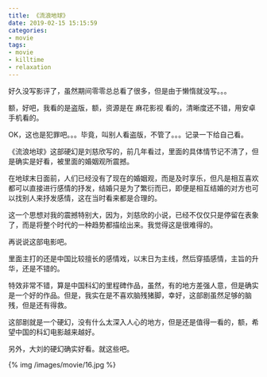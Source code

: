 ```yaml
---
title: 《流浪地球》
date: 2019-02-15 15:15:59
categories:
- movie
tags:
- movie
- killtime
- relaxation
---
```

好久没写影评了，虽然期间零零总总看了很多，但是由于懒惰就没写。。。

<!-- more -->

额，好吧，我看的是盗版，额，资源是在 麻花影视 看的，清晰度还不错，用安卓手机看的。

OK，这也是犯罪吧。。。毕竟，叫别人看盗版，不管了。。。记录一下给自己看。

《流浪地球》这部硬幻是刘慈欣写的，前几年看过，里面的具体情节记不清了，但是确实是好看，被里面的婚姻观所震撼。

在地球末日面前，人们已经没有了现在的婚姻观，而是及时享乐，但凡是相互喜欢都可以直接进行感情的抒发，结婚只是为了繁衍而已，即便是相互结婚的对方也可以找别人来抒发感情，这在当时看来都是合理的。

这一个思想对我的震撼特别大，因为，刘慈欣的小说，已经不仅仅只是停留在表象了，而是将整个时代的一种趋势都描绘出来。我觉得这是很难得的。

再说说这部电影吧。

里面主打的还是中国比较擅长的感情戏，以末日为主线，然后穿插感情，主旨的升华，还是不错的。

特效非常不错，算是中国科幻的里程碑作品，虽然，有的地方差强人意，但是确实是一个好的作品。但是，我实在是不喜欢脑残猪脚，幸好，这部剧虽然足够的脑残，但是还有得救。

这部剧就是一个硬幻，没有什么太深入人心的地方，但是还是值得一看的，额，希望中国的科幻电影越来越好。

另外，大刘的硬幻确实好看。就这些吧。

{% img /images/movie/16.jpg %}










